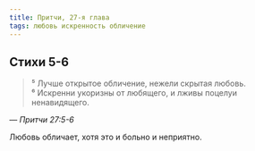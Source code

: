 ```yaml
---
title: Притчи, 27-я глава
tags: любовь искренность обличение
---
```


## Стихи 5-6

> ⁵ Лучше открытое обличение, нежели скрытая любовь.  
> ⁶ Искренни укоризны от любящего, и лживы поцелуи ненавидящего.

— <cite>Притчи&nbsp;27:5-6</cite>

Любовь обличает, хотя это и больно и неприятно.
